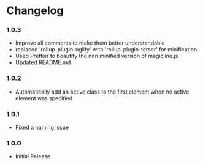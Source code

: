 # Changelog

### 1.0.3
* Improve all comments to make them better understandable
* replaced 'rollup-plugin-uglify' with 'rollup-plugin-terser' for minification
* Used Prettier to beautify the non minified version of magicline.js
* Updated README.md

### 1.0.2
* Automatically add an active class to the first element when no active element was specified

### 1.0.1
* Fixed a naming issue

### 1.0.0
* Initial Release